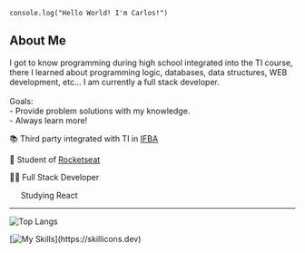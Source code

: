 <code>console.log("Hello World! I'm Carlos!")</code>
## About Me
<p> 
I got to know programming during high school integrated into the TI course, there I learned about programming logic, databases, data structures, WEB development, etc... I am currently a full stack developer.
<br>
<br>
Goals: 
  <br>
  - Provide problem solutions with my knowledge.
  <br>
  - Always learn more!
</p>
<p>📚 Third party integrated with TI in <a target=_blank href="https://portal.ifba.edu.br/euclides-da-cunha" target="blank_">IFBA</a> </p>
<p>👾 Student of <a target=_blank href="https://www.rocketseat.com.br" target="blank_">Rocketseat</a></p>
<p>👨‍💻 Full Stack Developer</p>
<p><img width="16" height="15" margin-left="10px" src='https://upload.wikimedia.org/wikipedia/commons/thumb/a/a7/React-icon.svg/2300px-React-icon.svg.png'> Studying React</p>
<hr>




![Top Langs](https://github-readme-stats.vercel.app/api/top-langs/?username=dksix&layout=compact&theme=dark)

[![My Skills](https://skillicons.dev/icons?i=react,ts,tailwind,js,html,css,mysql,)](https://skillicons.dev)
